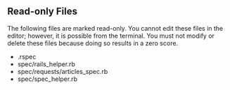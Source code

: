 ## Read-only Files
The following files are marked read-only. You cannot edit these files
in the editor; however, it is possible from the terminal. You must not
modify or delete these files because doing so results in a zero score.

* .rspec
* spec/rails_helper.rb
* spec/requests/articles_spec.rb
* spec/spec_helper.rb